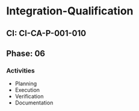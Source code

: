 # Integration-Qualification

## CI: CI-CA-P-001-010
## Phase: 06

### Activities
- Planning
- Execution
- Verification
- Documentation
